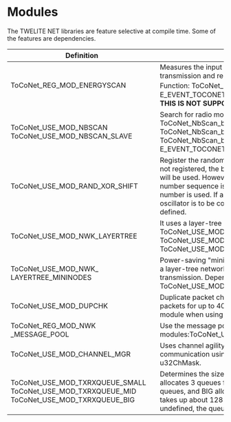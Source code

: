 # Modules

The TWELITE NET libraries are feature selective at compile time. Some of the features are dependencies.

| Definition                                                                                  | Remark                                                                                                                                                                                                                                                                                                                |
| ------------------------------------------------------------------------------------------- | --------------------------------------------------------------------------------------------------------------------------------------------------------------------------------------------------------------------------------------------------------------------------------------------------------------------- |
| ToCoNet_REG_MOD_ENERGYSCAN                                                                  | Measures the input level of the channel. At the input, transmission and reception are disabled.<br>Function: ToCoNet_EnergyScan_bStart(), Event：E_EVENT_TOCONET_ENERGY_SCAN_COMPLETE<strong>NOTE: THIS IS NOT SUPPORTED AT THE LATEST SDK.</strong>                                                     |
| ToCoNet_USE_MOD_NBSCAN<br>ToCoNet_USE_MOD_NBSCAN_SLAVE                               | Search for radio modules in the vicinity. Function: ToCoNet_NbScan_bStart(), ToCoNet_NbScan_bStartToFindRole(), ToCoNet_NbScan_bStartToFindAddr(), EVENT: E_EVENT_TOCONET_NWK_SCAN_COMPLETE                                                                                                                           |
| ToCoNet_USE_MOD_RAND_XOR_SHIFT <br>                                                  | Register the random number generation algorithm. If not registered, the built-in hardware random number will be used. However, if a continuous 32-bit random number sequence is required, a software random number is used. If an external 32kHz crystal or oscillator is to be connected, XOR_SHIFT must be defined. |
| ToCoNet_USE_MOD_NWK_LAYERTREE                                                               | It uses a layer-tree network layer. Dependent modules: ToCoNet_USE_MOD_NBSCAN, ToCoNet_USE_MOD_NBSCAN_SLAVE, ToCoNet_USE_MOD_DUPCHK                                                                                                                                                                                   |
| ToCoNet_USE_MOD_NWK\_ LAYERTREE_MININODES                                                   | Power-saving "mini-node" capable of sending data to a layer-tree network dedicated to broadcast transmission. Dependent modules : ToCoNet_USE_MOD_DUCHK                                                                                                                                                               |
| ToCoNet_USE_MOD_DUPCHK                                                                      | Duplicate packet checker. It manages duplicate packets for up to 40 nodes. Mandatory definition module when using layer-tree type "mini-nodes".                                                                                                                                                                       |
| ToCoNet_REG_MOD_NWK \_MESSAGE_POOL                                                          | Use the message pool function. Dependent modules:ToCoNet_USE_MOD_NWK_LAYERTREE                                                                                                                                                                                                                                        |
| ToCoNet_USE_MOD_CHANNEL_MGR                                                                 | Uses channel agility, i.e. multi-channel driven communication using the channels specified in u32ChMask.                                                                                                                                                                                                              |
| ToCoNet_USE_MOD_TXRXQUEUE_SMALL　ToCoNet_USE_MOD_TXRXQUEUE_MID　ToCoNet_USE_MOD_TXRXQUEUE_BIG | Determines the size of the transmit queue: SMALL allocates 3 queues for transmission, MID allocates 6 queues, and BIG allocates 20 queues. Each queue takes up about 128 bytes of memory, and when undefined, the queue size is MID.                                                                                  |

